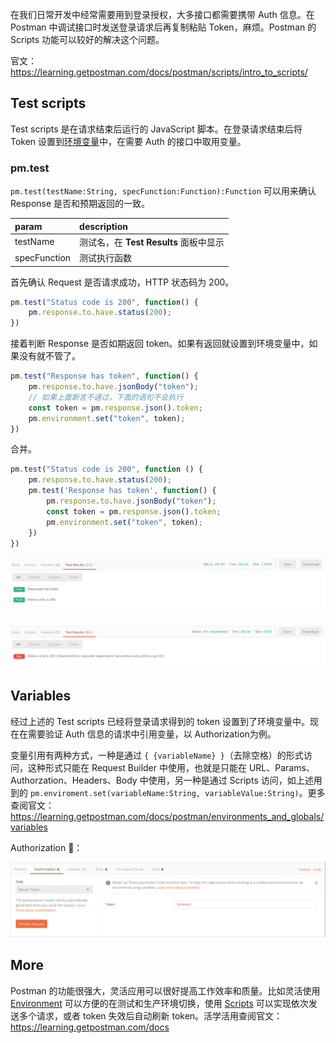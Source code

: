 在我们日常开发中经常需要用到登录授权，大多接口都需要携带 Auth 信息。在 Postman 中调试接口时发送登录请求后再复制粘贴 Token，麻烦。Postman 的 Scripts 功能可以较好的解决这个问题。

官文：<https://learning.getpostman.com/docs/postman/scripts/intro_to_scripts/>

## Test scripts

Test scripts 是在请求结束后运行的 JavaScript 脚本。在登录请求结束后将 Token 设置到[环境变量](https://learning.getpostman.com/docs/postman/environments_and_globals/intro_to_environments_and_globals)中，在需要 Auth 的接口中取用变量。

### pm.test

`pm.test(testName:String, specFunction:Function):Function` 可以用来确认 Response 是否和预期返回的一致。

| param | description |
| :------- | :---------- |
| testName | 测试名，在 **Test Results** 面板中显示 |
| specFunction | 测试执行函数 |

首先确认 Request 是否请求成功，HTTP 状态码为 200。

```JavaScript
pm.test("Status code is 200", function() {
    pm.response.to.have.status(200);
})
```

接着判断 Response 是否如期返回 token。如果有返回就设置到环境变量中，如果没有就不管了。

```JavaScript
pm.test("Response has token", function() {
    pm.response.to.have.jsonBody("token");
    // 如果上面断言不通过，下面的语句不会执行
    const token = pm.response.json().token;
    pm.environment.set("token", token);
})
```

合并。

```JavaScript
pm.test("Status code is 200", function () {
    pm.response.to.have.status(200);
    pm.test('Response has token', function() {
        pm.response.to.have.jsonBody("token");
        const token = pm.response.json().token;
        pm.environment.set("token", token);
    })
})
```

![Test Results (1)](./assets/20181118172735.png)

![Test Results (2)](./assets/20181118172817.png)

## Variables

经过上述的 Test scripts 已经将登录请求得到的 token 设置到了环境变量中。现在在需要验证 Auth 信息的请求中引用变量，以 Authorization为例。

变量引用有两种方式，一种是通过 `{ {variableName} }`（去除空格）的形式访问，这种形式只能在 Request Builder 中使用，也就是只能在 URL、Params、Authorzation、Headers、Body 中使用，另一种是通过 Scripts 访问，如上述用到的 `pm.enviroment.set(variableName:String, variableValue:String)`。更多查阅官文：<https://learning.getpostman.com/docs/postman/environments_and_globals/variables>

Authorization 🌰：

![Variables demo](./assets/20181118172846.png)

## More

Postman 的功能很强大，灵活应用可以很好提高工作效率和质量。比如灵活使用 [Environment](https://learning.getpostman.com/docs/postman/environments_and_globals/intro_to_environments_and_globals) 可以方便的在测试和生产环境切换，使用 [Scripts](https://learning.getpostman.com/docs/postman/scripts/intro_to_scripts) 可以实现依次发送多个请求，或者 token 失效后自动刷新 token。活学活用查阅官文：<https://learning.getpostman.com/docs>